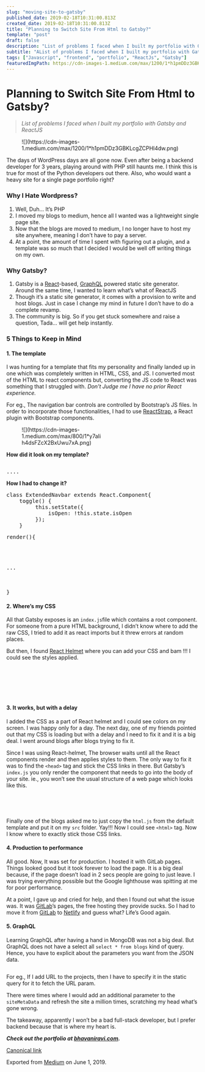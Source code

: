 ```yaml
---
slug: "moving-site-to-gatsby"
published_date: 2019-02-18T10:31:00.813Z
created_date: 2019-02-18T10:31:00.813Z
title: "Planning to Switch Site From Html to Gatsby?"
template: "post"
draft: false
description: "List of problems I faced when I built my portfolio with Gatsby and ReactJS"
subtitle: "AList of problems I faced when I built my portfolio with Gatsby and ReactJS"
tags: ["Javascript", "frontend", "portfolio", "ReactJs", "Gatsby"]
featuredImgPath: https://cdn-images-1.medium.com/max/1200/1*h1pmDDz3GBKLcgZCPHl4dw.png
---
```

# Planning to Switch Site From Html to Gatsby?
> _List of problems I faced when I built my portfolio with Gatsby and ReactJS_

<figure name="fa07" id="fa07" class="graf graf--figure graf--layoutOutsetCenter graf-after--p">

<div class="aspectRatioPlaceholder is-locked" style="max-width: 1032px; max-height: 576px;">![](https://cdn-images-1.medium.com/max/1200/1*h1pmDDz3GBKLcgZCPHl4dw.png)</div>

</figure>

The days of WordPress days are all gone now. Even after being a backend developer for 3 years, playing around with PHP still haunts me. I think this is true for most of the Python developers out there. Also, who would want a heavy site for a single page portfolio right?

### Why I Hate Wordpress?

1.  Well, Duh… It’s PHP
2.  I moved my blogs to medium, hence all I wanted was a lightweight single page site.
3.  Now that the blogs are moved to medium, I no longer have to host my site anywhere, meaning I don’t have to pay a server.
4.  At a point, the amount of time I spent with figuring out a plugin, and a template was so much that I decided I would be well off writing things on my own.

### Why Gatsby?

1.  Gatsby is a [React](https://reactjs.org/docs/getting-started.html)-based, [GraphQL](https://graphql.org/learn/) powered static site generator. Around the same time, I wanted to learn what’s what of ReactJS
2.  Though it’s a static site generator, it comes with a provision to write and host blogs. Just in case I change my mind in future I don’t have to do a complete revamp.
3.  The community is big. So if you get stuck somewhere and raise a question, Tada… will get help instantly.

### 5 Things to Keep in Mind

#### 1\. The template

I was hunting for a template that fits my personality and finally landed up in one which was completely written in HTML, CSS, and JS. I converted most of the HTML to react components but, converting the JS code to React was something that I struggled with. _Don’t Judge me I have no prior React experience._

For eg., The navigation bar controls are controlled by Bootstrap’s JS files. In order to incorporate those functionalities, I had to use [ReactStrap](https://reactstrap.github.io), a React plugin with Bootstrap components.

<figure name="3776" id="3776" class="graf graf--figure graf-after--p">

<div class="aspectRatioPlaceholder is-locked" style="max-width: 210px; max-height: 397px;">![](https://cdn-images-1.medium.com/max/800/1*y7aIih4dsFZcX2BxUwu7xA.png)</div>

</figure>

**How did it look on my template?**

<pre name="4130" id="4130" class="graf graf--pre graf-after--p"><nav class="navbar navbar-expand-lg navbar-light"></pre>

<pre name="3b24" id="3b24" class="graf graf--pre graf-after--pre">....  
</nav></pre>

**How I had to change it?**

<pre name="5d56" id="5d56" class="graf graf--pre graf-after--p">class ExtendedNavbar extends React.Component{  
    toggle() {  
         this.setState({  
             isOpen: !this.state.isOpen  
         });  
    }</pre>

<pre name="1aaa" id="1aaa" class="graf graf--pre graf-after--pre">render(){  
        <Navbar className="navbar-expand-lg" light={true}>  
            <NavbarToggler className="navbar-toggler" onClick={this.toggle}/>  
            <Collapse isOpen={this.state.isOpen} navbar id="navbarSupportedContent">  
                <Nav className="nav navbar-nav menu_nav ml-auto" navbar>...</Nav>  
            </Collapse>  
       </Navbar>  
}</pre>

#### 2\. Where’s my CSS

All that Gatsby exposes is an `index.js`file which contains a root component. For someone from a pure HTML background, I didn’t know where to add the raw CSS, I tried to add it as react imports but it threw errors at random places.

But then, I found [React Helmet](https://github.com/nfl/react-helmet) where you can add your CSS and bam !!! I could see the styles applied.

<pre name="7956" id="7956" class="graf graf--pre graf-after--p"><Helmet>  
        <title>My Title</title>  
        <meta name="description" content="Helmet application" />  
        <link to css1>  
        <link to css2>  
</Helmet></pre>

#### 3\. It works, but with a delay

I added the CSS as a part of React helmet and I could see colors on my screen. I was happy only for a day. The next day, one of my friends pointed out that my CSS is loading but with a delay and I need to fix it and it is a big deal. I went around blogs after blogs trying to fix it.

Since I was using React-helmet, The browser waits until all the React components render and then applies styles to them. The only way to fix it was to find the `<head>` tag and stick the CSS links in there. But Gatsby’s `index.js` you only render the component that needs to go into the body of your site. ie., you won’t see the usual structure of a web page which looks like this.

<pre name="1ae8" id="1ae8" class="graf graf--pre graf-after--p"><html>  
    <head></head>  
    <body></body>  
</html></pre>

Finally one of the blogs asked me to just copy the `html.js` from the default template and put it on my `src` folder. Yay!!! Now I could see `<html>` tag. Now I know where to exactly stick those CSS links.

#### 4\. Production to performance

All good. Now, It was set for production. I hosted it with GitLab pages. Things looked good but it took forever to load the page. It is a big deal because, if the page doesn’t load in 2 secs people are going to just leave. I was trying everything possible but the Google lighthouse was spitting at me for poor performance.

At a point, I gave up and cried for help, and then I found out what the issue was. It was [GitLab](https://medium.com/u/68f5136d3254)’s pages, the free hosting they provide sucks. So I had to move it from [GitLab](https://medium.com/u/68f5136d3254) to [Netlify](https://medium.com/u/5250f9d9bd2f) and guess what? Life’s Good again.

#### 5\. GraphQL

Learning GraphQL after having a hand in MongoDB was not a big deal. But GraphQL does not have a select all `select * from blogs` kind of query. Hence, you have to explicit about the parameters you want from the JSON data.

<pre name="d515" id="d515" class="graf graf--pre graf-after--p"><StaticQuery query={graphql`  
     query {  
        site {  
          siteMetadata {  
             projects{  
                 name  
                 description  
                 skills  
             }  
         }  
     }  
</StaticQuery></pre>

For eg., If I add URL to the projects, then I have to specify it in the static query for it to fetch the URL param.

There were times where I would add an additional parameter to the `siteMetaData` and refresh the site a million times, scratching my head what’s gone wrong.

The takeaway, apparently I won’t be a bad full-stack developer, but I prefer backend because that is where my heart is.

<figure name="8fd9" id="8fd9" class="graf graf--figure graf--iframe graf-after--p">

> [](https://twitter.com/BhavaniRavi_/status/1082530131216719872)

</figure>

**_Check out the portfolio at_ **[**_bhavaniravi.com_**](http://bhavaniravi.com)**_._**

<footer>

[Canonical link](https://medium.com/@bhavaniravi/creating-a-portfolio-with-gatsby-and-reactjs-beware-caa290aa5c00)

Exported from [Medium](https://medium.com) on June 1, 2019.

</footer>